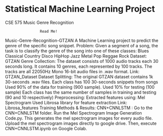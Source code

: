 # Statistical Machine Learning Project
 CSE 575 Music Genre Recognition
 
 					Read Me!
Music-Genre-Recognition-GTZAN
A Machine Learning project to predict the genre of the specific song snippet.
Problem:
Given a segment of a song, the task is to classify the genre of the song into one of these classes:
Blues
Classical
Country
Disco
HipHop
Jazz
Metal
Pop
Reggae
Rock
Dataset:
GTZAN Genre Collection: The dataset consists of 1000 audio tracks each 30 seconds long. It contains 10 genres, each represented by 100 tracks. The tracks are all 22050Hz Mono 16-bit audio files in .wav format.
Link: GTZAN_Dataset
Dataset Splitting:
The original GTZAN dataset contains 1k 30-seconds .wav files.
Each class has 100 30-seconds snippets from songs
Used 90% of the data for training (900 sample).
Used 10% for testing (100 sample)
Each class has the same number of samples in training and testing (90 and 10 respectively)
Preprocessing:
Extracted features using:
Mel Spectrogram
Used Librosa library for feature extraction Link: Librosa_features
Training Methods & Results:
CNN+CNNLSTM :
Go to the CNN+CNNLSTM folder.
Run the Mel Spectrogram Image Generation Code.py. This generates the mel spectrogram images for every audio file.
Upload the mel spectrogram images directly to google drive.
Then, execute CNN+CNNLSTM.ipynb on Google Colab.













